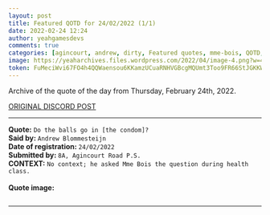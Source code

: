 ```yaml
---
layout: post
title: Featured QOTD for 24/02/2022 (1/1)
date: 2022-02-24 12:24
author: yeahgamesdevs
comments: true
categories: [agincourt, andrew, dirty, Featured quotes, mme-bois, QOTD, Quotes]
image: https://yeaharchives.files.wordpress.com/2022/04/image-4.png?w=455
token: FuMeciWvi67FO4h4QQWaensou6KKamzUCuaRNHVGBcgMQUmt3Too9FR66StJGKKWnOMmWfDyjczlz8mLVpje7cKASXKYQ6HOB4LNNiCUwcbpJ1nGlMHzRtD4DDDDkygypBy71A0FbgFt
---
```

<!-- wp:paragraph -->
<p>Archive of the quote of the day from Thursday, February 24th, 2022. </p>
<!-- /wp:paragraph -->

<!-- wp:buttons {"layout":{"type":"flex","justifyContent":"left"}} -->
<div class="wp-block-buttons"><!-- wp:button {"textColor":"vivid-cyan-blue","align":"center","style":{"border":{"radius":"18px"}},"className":"is-style-fill"} -->
<div class="wp-block-button aligncenter is-style-fill"><a class="wp-block-button__link has-vivid-cyan-blue-color has-text-color" href="https://discord.com/channels/887052880782176266/958100064079839303/958460469532831805" style="border-radius:18px;">ORIGINAL DISCORD POST</a></div>
<!-- /wp:button --></div>
<!-- /wp:buttons -->

<!-- wp:separator {"align":"center","className":"is-style-wide"} -->
<hr class="wp-block-separator aligncenter has-alpha-channel-opacity is-style-wide" />
<!-- /wp:separator -->

<!-- wp:paragraph -->
<p><strong>Quote:</strong> <code>Do the balls go in [the condom]?</code><br><strong>Said by: </strong><code>Andrew Blommesteijn</code><br><strong>Date of registration: </strong><code>24/02/2022</code> <br><strong>Submitted by: </strong><code>8A, Agincourt Road P.S.</code><br><strong>CONTEXT:</strong> <code>No context; he asked Mme Bois the question during health class.</code><br><br><strong>Quote image:</strong></p>
<!-- /wp:paragraph -->

<!-- wp:image {"id":89,"sizeSlug":"large","linkDestination":"none"} -->
<figure class="wp-block-image size-large"><img src="https://yeaharchives.files.wordpress.com/2022/04/image-4.png?w=455" alt="" class="wp-image-89" /></figure>
<!-- /wp:image -->

<!-- wp:separator {"className":"is-style-wide"} -->
<hr class="wp-block-separator has-alpha-channel-opacity is-style-wide" />
<!-- /wp:separator -->
